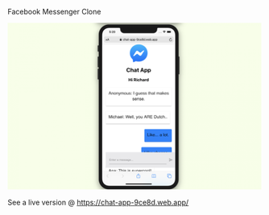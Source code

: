 Facebook Messenger Clone

<a href="https://chat-app-9ce8d.web.app/"><img src="https://github.com/richardrietdijk/chat-app/blob/master/icon.png" alt="chat app"></a>

See a live version @ https://chat-app-9ce8d.web.app/
